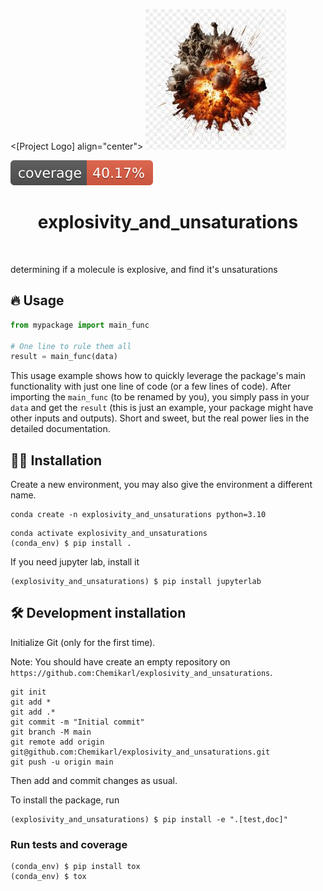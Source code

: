 <[Project Logo] align="center">
![Project Logo](assets/boom.png)

![Coverage Status](assets/coverage-badge.svg)

<h1 align="center">
explosivity_and_unsaturations
</h1>

<br>


determining if a molecule is explosive, and find it's unsaturations

## 🔥 Usage

```python
from mypackage import main_func

# One line to rule them all
result = main_func(data)
```

This usage example shows how to quickly leverage the package's main functionality with just one line of code (or a few lines of code). 
After importing the `main_func` (to be renamed by you), you simply pass in your `data` and get the `result` (this is just an example, your package might have other inputs and outputs). 
Short and sweet, but the real power lies in the detailed documentation.

## 👩‍💻 Installation

Create a new environment, you may also give the environment a different name. 

```
conda create -n explosivity_and_unsaturations python=3.10 
```

```
conda activate explosivity_and_unsaturations
(conda_env) $ pip install .
```

If you need jupyter lab, install it 

```
(explosivity_and_unsaturations) $ pip install jupyterlab
```


## 🛠️ Development installation

Initialize Git (only for the first time). 

Note: You should have create an empty repository on `https://github.com:Chemikarl/explosivity_and_unsaturations`.

```
git init
git add * 
git add .*
git commit -m "Initial commit" 
git branch -M main
git remote add origin git@github.com:Chemikarl/explosivity_and_unsaturations.git 
git push -u origin main
```

Then add and commit changes as usual. 

To install the package, run

```
(explosivity_and_unsaturations) $ pip install -e ".[test,doc]"
```

### Run tests and coverage

```
(conda_env) $ pip install tox
(conda_env) $ tox
```



